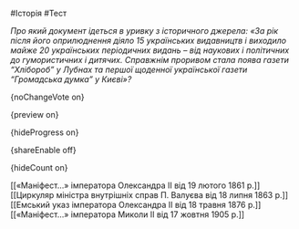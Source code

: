 #Історія #Тест

*Про який документ ідеться в уривку з історичного джерела: «За рік після його оприлюднення діяло 15 українських видавництв і виходило майже 20 українських періодичних видань – від наукових і політичних до гумористичних і дитячих. Справжнім проривом стала поява газети “Хлібороб” у Лубнах та першої щоденної української газети “Громадська думка” у Києві»?*

{noChangeVote on}

{preview on}

{hideProgress on}

{shareEnable off}

{hideCount on}

[[«Маніфест…» імператора Олександра II від 19 лютого 1861 р.]]
[[Циркуляр міністра внутрішніх справ П. Валуєва від 18 липня 1863 р.]]
[[Емський указ імператора Олександра II від 18 травня 1876 р.]]
[[«Маніфест…» імператора Миколи II від 17 жовтня 1905 р.]]
